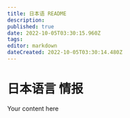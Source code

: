```yaml
---
title: 日本语 README
description: 
published: true
date: 2022-10-05T03:30:15.960Z
tags: 
editor: markdown
dateCreated: 2022-10-05T03:30:14.480Z
---
```


# 日本语言 情报  
Your content here